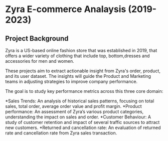 # Zyra E-commerce Analaysis (2019-2023)
## Project Background
Zyra is a US-based online fashion store that was established in 2019, that offers a wider variety of clothing that include top, bottom,dresses and accessories for men and women.

These projects aim to extract actionable insight from Zyra's order, product, and its user dataset. The insights will guide the Product and Marketing teams in adjusting strategies to improve company performance.

The goal is to study key performance metrics across this three core domain:

 *Sales Trends: An analysis of historical sales patterns, focusing on total sales, total order, average order value and profit margin.
 *Product performance: An assessment of Zyra’s various product categories, understanding the impact on sales and order.
 *Customer Behaviour: A study of customer retention and impact of several traffic sources to attract new customers.
 *Returned and cancellation rate: An evaluation of returned rate and cancellation rate from Zyra sales transaction.
